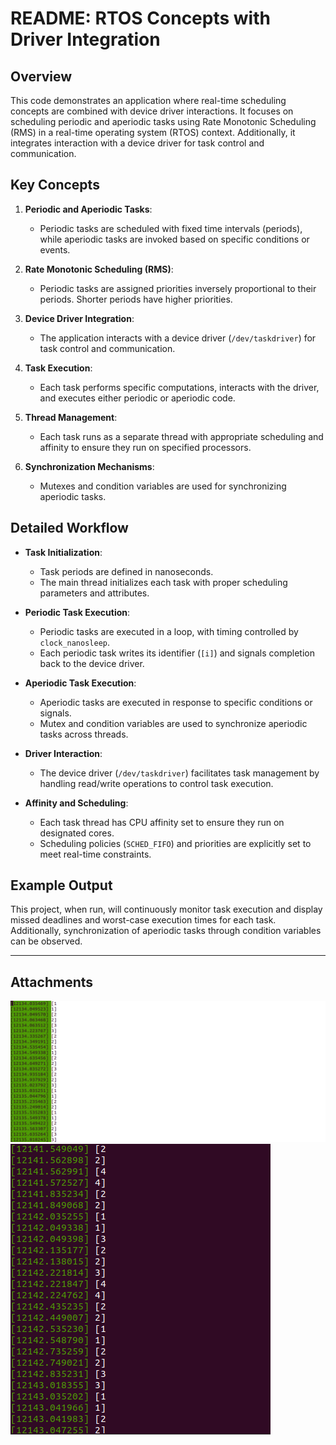 # README: RTOS Concepts with Driver Integration

## Overview

This code demonstrates an application where real-time scheduling concepts are combined with device driver interactions. It focuses on scheduling periodic and aperiodic tasks using Rate Monotonic Scheduling (RMS) in a real-time operating system (RTOS) context. Additionally, it integrates interaction with a device driver for task control and communication.

## Key Concepts

1. **Periodic and Aperiodic Tasks**: 
   - Periodic tasks are scheduled with fixed time intervals (periods), while aperiodic tasks are invoked based on specific conditions or events.
   
2. **Rate Monotonic Scheduling (RMS)**:
   - Periodic tasks are assigned priorities inversely proportional to their periods. Shorter periods have higher priorities.

3. **Device Driver Integration**:
   - The application interacts with a device driver (`/dev/taskdriver`) for task control and communication.

4. **Task Execution**:
   - Each task performs specific computations, interacts with the driver, and executes either periodic or aperiodic code.

5. **Thread Management**:
   - Each task runs as a separate thread with appropriate scheduling and affinity to ensure they run on specified processors.

6. **Synchronization Mechanisms**:
   - Mutexes and condition variables are used for synchronizing aperiodic tasks.

## Detailed Workflow

- **Task Initialization**:
  - Task periods are defined in nanoseconds.
  - The main thread initializes each task with proper scheduling parameters and attributes.

- **Periodic Task Execution**:
  - Periodic tasks are executed in a loop, with timing controlled by `clock_nanosleep`.
  - Each periodic task writes its identifier (`[i]`) and signals completion back to the device driver.

- **Aperiodic Task Execution**:
  - Aperiodic tasks are executed in response to specific conditions or signals. 
  - Mutex and condition variables are used to synchronize aperiodic tasks across threads.

- **Driver Interaction**:
  - The device driver (`/dev/taskdriver`) facilitates task management by handling read/write operations to control task execution.

- **Affinity and Scheduling**:
  - Each task thread has CPU affinity set to ensure they run on designated cores.
  - Scheduling policies (`SCHED_FIFO`) and priorities are explicitly set to meet real-time constraints.

## Example Output

This project, when run, will continuously monitor task execution and display missed deadlines and worst-case execution times for each task. Additionally, synchronization of aperiodic tasks through condition variables can be observed.

---

## Attachments

![output Image](output1.png)
![continued_ouput Image](output2.png)

